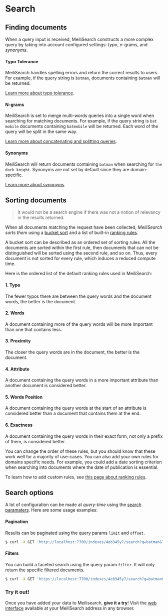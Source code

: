 # Search

## Finding documents

When a query input is received, MeiliSearch constructs a more complex query by taking into account configured settings: _typo_, n-grams, and _synonyms_.

#### Typo Tolerance

MeiliSearch handles spelling errors and return the correct results to users. For example, if the query string is `botman`, documents containing `batman` will be returned.

[Learn more about typo tolerance](/guides/advanced_guides/typotolerance.md).

#### N-grams

MeiliSearch is set to merge multi-words queries into a single word when searching for matching documents. For example, if the query string is `bat mobile` documents containing `batmobile` will be returned. Each word of the query will be split in the same way.

[Learn more about concatenating and splitting queries](/guides/advanced_guides/concat.md).

#### Synonyms

MeiliSearch will return documents containing `batman` when searching for `the dark knight`. Synonyms are not set by default since they are domain-specific.

[Learn more about synonyms](/guides/advanced_guides/synonyms.md).

## Sorting documents

> It would not be a search engine if there was not a notion of relevancy in the results returned.

When all documents matching the request have been collected, _MeiliSearch sorts them_ using a [bucket sort](/guides/advanced_guides/bucket_sort.md) and a list of built-in [ranking rules](/guides/main_concepts/relevancy.md#ranking-rules).

A bucket sort can be described as an ordered set of sorting rules. All the documents are sorted within the first rule, then documents that can not be distinguished will be sorted using the second rule, and so on. Thus, every document is not sorted for every rule, which induces a reduced compute time.

Here is the ordered list of the default ranking rules used in MeiliSearch:

#### 1. Typo

The fewer typos there are between the query words and the document words, the better is the document.

#### 2. Words

A document containing more of the query words will be more important than one that contains less.

#### 3. Proximity

The closer the query words are in the document, the better is the document.

#### 4. Attribute

A document containing the query words in a more important attribute than another document is considered better.

#### 5. Words Position

A document containing the query words at the start of an attribute is considered better than a document that contains them at the end.

#### 6. Exactness

A document containing the query words in their exact form, not only a prefix of them, is considered better.

You can change the order of these rules, but you should know that these work well for a majority of use-cases. You can also add your own rules for domains specific needs. For example, you could add a date sorting criterion when searching into documents where the date of publication is essential.

To learn how to add custom rules, see [this page about ranking rules](/guides/main_concepts/relevancy.md).

## Search options

A lot of configuration can be made at _query-time_ using the [search paramaters](/guides/advanced_guides/search_parameters.md). Here are some usage examples:

#### Pagination

Results can be paginated using the query params `limit` and `offset`.

```bash
$ curl -X GET 'http://localhost:7700/indexes/4eb345y7/search?q=batman&limit=5&offset=10'
```

#### Filters

You can build a faceted search using the query param `filter`. It will only return the specific filtered documents.

```bash
$ curl -X GET 'https://localhost:7700/indexes/4eb345y7/search?q=batman&filters=director:Christopher%20Nolan'
```

### Try it out!

Once you have added your data to Meilisearch, **give it a try**! Visit the [web interface](/guides/advanced_guides/web_interface.md) available at your MeiliSearch address in any browser.
